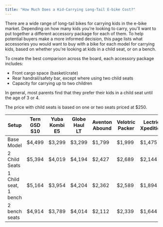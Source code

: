 ```yaml
---
title: "How Much Does a Kid-Carrying Long-Tail E-bike Cost?"
---
```


There are a wide range of long-tail bikes for carrying kids in the e-bike market. Depending on how many kids you're looking to carry, you'll want to put together a different accessory package for each of them. To help potential buyers make a more informed decision, this page lists what accessories you would want to buy with a bike for each model for carrying kids, based on whether you're looking at kids in a child seat, or on a bench.

To create the best comparison across the board, each accessory package includes:

* Front cargo space (basket/crate)
* Rear handrail/safety bar, except where using two child seats
* Capacity for carrying up to two children

In general, most parents find that they prefer their kids in a child seat until the age of 3 or 4.

The price with child seats is based on one or two seats priced at $250.

| Setup | Tern GSD S10 | Yuba Kombi E5  | Globe Haul LT | Aventon Abound | Velotric Packer | Lectric Xpedition |
| - | - | - | - | - | - | - |
| Base Model | $4,499 | $3,299 | $3,299 | $1,799 | $1,999 | $1,475 | 
| 2 Child Seats | $5,394 | $4,019 | $4,194 | $2,427 | $2,689 | $2,144 | 
| 1 Child seat, 1 bench | $5,164 |  $3,954 | $4,204 | $2,362 | $2,589 | $1,894 | 
| 2 bench seats | $4,914 | $3,789 | $4,014 | $2,112 | $2,339 | $1,644 |